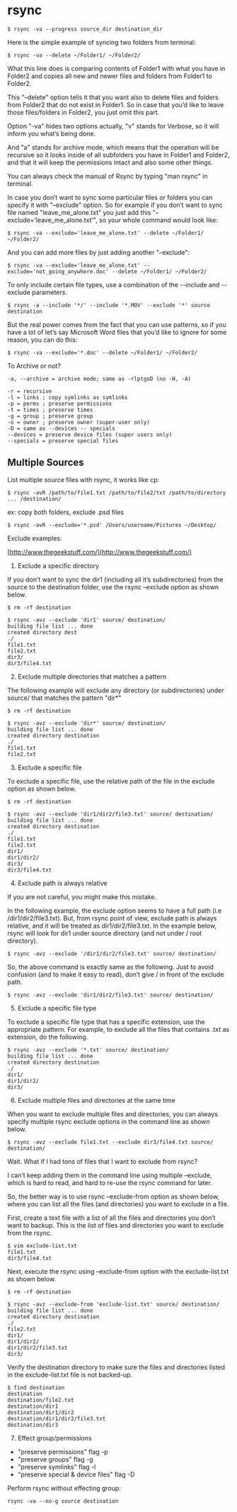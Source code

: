 # rsync

    $ rsync -va --progress source_dir destination_dir

Here is the simple example of syncing two folders from terminal:

    $ rsync -va --delete ~/Folder1/ ~/Folder2/

What this line does is comparing contents of Folder1 with what you have in Folder2 and copies all new and newer files and folders from Folder1 to Folder2.

This "–delete" option tells it that you want also to delete files and folders from Folder2 that do not exist in Folder1. So in case that you’d like to leave those files/folders in Folder2, you just omit this part.

Option "-va" hides two options actually, "v" stands for Verbose, so it will inform you what’s being done.

And "a" stands for archive mode, which means that the operation will be recursive so it looks inside of all subfolders you have in Folder1 and Folder2, and that it will keep the permissions intact and also some other things.

You can always check the manual of Rsync by typing "man rsync" in terminal.

In case you don’t want to sync some particular files or folders you can specify it with "–exclude" option. So for example if you don’t want to sync file named "leave_me_alone.txt" you just add this "–exclude=’leave_me_alone.txt’", so your whole command would look like:

    $ rsync -va --exclude='leave_me_alone.txt' --delete ~/Folder1/ ~/Folder2/

And you can add more files by just adding another "–exclude":

    $ rsync -va --exclude='leave_me_alone.txt' --exclude='not_going_anywhere.doc' --delete ~/Folder1/ ~/Folder2/

To only include certain file types, use a combination of the --include and --exclude parameters.

    $ rsync -a --include '*/' --include '*.MOV' --exclude '*' source destination

But the real power comes from the fact that you can use patterns, so if you have a lot of let’s say Microsoft Word files that you’d like to ignore for some reason, you can do this:

    $ rsync -va --exclude='*.doc' --delete ~/Folder1/ ~/Folder2/

To Archive or not?

    -a, --archive = archive mode; same as -rlptgoD (no -H, -A) 
    
    -r = recursive 
    -l = links ; copy symlinks as symlinks 
    -p = perms ; preserve permissions 
    -t = times ; preserve times 
    -g = group ; preserve group 
    -o = owner ; preserve owner (super-user only) 
    -D = same as --devices -- specials 
    --devices = preserve device files (super users only) 
    --specials = preserve special files 

## Multiple Sources

List multiple source files with rsync, it works like cp:

    $ rsync -avR /path/to/file1.txt /path/to/file2/txt /path/to/directory ... /destination/

ex: copy both folders, exclude .psd files

    $ rsync -avR --exclude='*.psd' /Users/username/Pictures ~/Desktop/

Exclude examples:

[http://www.thegeekstuff.com/](http://www.thegeekstuff.com/)

1. Exclude a specific directory

If you don’t want to sync the dir1 (including all it’s subdirectories) from the source to the destination folder, use the rsync –exclude option as shown below.

    $ rm -rf destination
    
    $ rsync -avz --exclude 'dir1' source/ destination/
    building file list ... done
    created directory dest
    ./
    file1.txt
    file2.txt
    dir3/
    dir3/file4.txt

2. Exclude multiple directories that matches a pattern

The following example will exclude any directory (or subdirectories) under source/ that matches the pattern "dir*"

    $ rm -rf destination
    
    $ rsync -avz --exclude 'dir*' source/ destination/
    building file list ... done
    created directory destination
    ./
    file1.txt
    file2.txt

3. Exclude a specific file

To exclude a specific file, use the relative path of the file in the exclude option as shown below.

    $ rm -rf destination
    
    $ rsync -avz --exclude 'dir1/dir2/file3.txt' source/ destination/
    building file list ... done
    created directory destination
    ./
    file1.txt
    file2.txt
    dir1/
    dir1/dir2/
    dir3/
    dir3/file4.txt

4. Exclude path is always relative

If you are not careful, you might make this mistake.

In the following example, the exclude option seems to have a full path (i.e /dir1/dir2/file3.txt). But, from rsync point of view, exclude path is always relative, and it will be treated as dir1/dir2/file3.txt. In the example below, rsync will look for dir1 under source directory (and not under / root directory).

    $ rsync -avz --exclude '/dir1/dir2/file3.txt' source/ destination/

So, the above command is exactly same as the following. Just to avoid confusion (and to make it easy to read), don’t give / in front of the exclude path.

    $ rsync -avz --exclude 'dir1/dir2/file3.txt' source/ destination/

5. Exclude a specific file type

To exclude a specific file type that has a specific extension, use the appropriate pattern. For example, to exclude all the files that contains .txt as extension, do the following.

    $ rsync -avz --exclude '*.txt' source/ destination/
    building file list ... done
    created directory destination
    ./
    dir1/
    dir1/dir2/
    dir3/

6. Exclude multiple files and directories at the same time

When you want to exclude multiple files and directories, you can always specify multiple rsync exclude options in the command line as shown below.

    $ rsync -avz --exclude file1.txt --exclude dir3/file4.txt source/ destination/

Wait. What if I had tons of files that I want to exclude from rsync?

I can’t keep adding them in the command line using multiple –exclude, which is hard to read, and hard to re-use the rsync command for later.

So, the better way is to use rsync –exclude-from option as shown below, where you can list all the files (and directories) you want to exclude in a file.

First, create a text file with a list of all the files and directories you don’t want to backup. This is the list of files and directories you want to exclude from the rsync.

    $ vim exclude-list.txt
    file1.txt
    dir3/file4.txt

Next, execute the rsync using –exclude-from option with the exclude-list.txt as shown below.

    $ rm -rf destination    

    $ rsync -avz --exclude-from 'exclude-list.txt' source/ destination/
    building file list ... done
    created directory destination
    ./
    file2.txt
    dir1/
    dir1/dir2/
    dir1/dir2/file3.txt
    dir3/

Verify the destination directory to make sure the files and directories listed in the exclude-list.txt file is not backed-up.

    $ find destination
    destination
    destination/file2.txt
    destination/dir1
    destination/dir1/dir2
    destination/dir1/dir2/file3.txt
    destination/dir3

7. Effect group/permissions

- "preserve permissions" flag -p
- "preserve groups" flag -g
- "preserve symlinks" flag -l
- "preserve special & device files" flag -D

Perform rsync without effecting group:    

    rsync -va --no-g source destination

